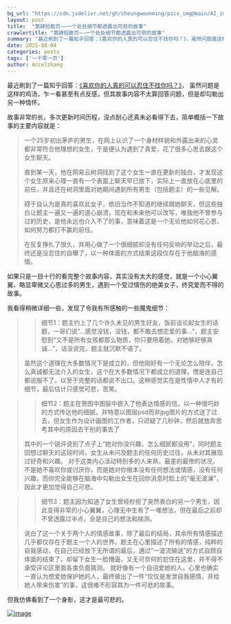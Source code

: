 ```yaml
---
bg_url: "https://cdn.jsdelivr.net/gh/cheungwoonming/picx_img@main/AI_img2/image-016.jpg"
layout: post
title:  "第肆拾散页——一个处处细节都透露出可悲的故事"
crawlertitle: "第肆拾散页——一个处处细节都透露出可悲的故事"
summary: "最近刷到了一篇知乎回答：《喜欢你的人真的可以忍住不找你吗？》，虽然问题是这样的鸡汤，乍一看甚至有点反感，但其故事内容不太算回答问题，但是却勾勒出另一种情怀。..."
date: 2025-08-04
categories: posts
tags: ['一千零一页']
author: Accelzhang
---
```


最近刷到了一篇知乎回答：[《喜欢你的人真的可以忍住不找你吗？》](https://www.zhihu.com/question/433052807/answer/2321274897?share_code=1lxFBWnAN6fUO&utm_psn=1935842107442065555)，
虽然问题是这样的鸡汤，乍一看甚至有点反感，但其故事内容不太算回答问题，但是却勾勒出另一种情怀。

故事非常的长，多次更新时间历程，没点耐心还真未必看得下去，简单概括一下故事的主要内容就是：

> 一个25岁初出茅庐的男生，在网上认识了一个身材样貌和外露出来的心灵都非常符合他理想的女生，于是便认为遇到了真爱，花了很多心思去跟这个女生聊天。
>
> 直到某一天，他在网易云树洞找到了这个女生一直在更新的独白，才发现这个女生原来心理一直有一个表面上聊天早已放下，实际上一直放在心底里的前任，并且还在树洞里面对她期间遇到所有男生（包括题主）的一些见解。
>
> 碍于自认为是真的喜欢此女子，依旧当作不知道的继续跟她聊天，但这些独白让题主一遍又一遍的道心崩溃，现在和未来他可以改写，唯独他不曾参与过的历史，是他永远也介入不了的事，意味着这是一个无论他如何花心思、如何努力都打不赢的前任。
>
> 在反复挣扎了很久，并用心做了一个很细腻却没有任何反响的举动之后，最终还是没忍住的自曝了，以一种体面的方式结束这段仅存在于他脑海的感情。

如果只是一目十行的看完整个故事内容，其实没有太大的感觉，就是一个小心翼翼、略显卑微又心思过多的男生，遇到一个受过情伤的绝美女子，终究爱而不得的故事。

我看得稍微详细一些，发现了令我有所感触的一些魔鬼细节：

>> 细节1：题主约上了几个许久未见的男生好友，饭前谈论起女生的话题，一哥们说“...感觉没钱，没钱，都不敢去想恋爱的事...”，题主安慰到“又不是所有女孩都那么物质，你只要陪着她，对她够好够真诚...”，话没说完，题主就沉默不语了。
>
>虽然这个道理在大多数情况下是成立的，但他刚好有一个无论怎么陪伴，怎么真诚都无法介入的女生，这个在大多数情况下都成立的道理，愣是连自己都说服不了，以至于完整的话都说不出口。这种感觉实在是性情中人才有的细节，最后估计只感觉可悲，苦笑。

>> 细节2：题主在贺图中图层中嵌入了他表达情感的信，以一种很巧妙的方式传达他的细腻，并特意以图层psd而非jpg图片的方式送了过去，但女生作为设计画图的工作者，只迟疑了几秒钟，然后就放弃思考其中的原因去干别的事去了
>
> 其中的一个锐评说到了点子上“她对你没兴趣，怎么细腻都没用”，同时题主回想过聊天的这段时间，女生从未问及题主的任何历史过往，从未对其展现过好奇和兴趣。
对于这类内心活动特别多的人来熟，最差的最惨的状况，不是她不喜欢你或讨厌你，而是她对你根本没有任何想法或情感，没有任何兴趣，而你完全能够在脑海中勾勒出女生在回你消息时脸上的“毫无波澜”，因此才更加觉得自己可悲。

>> 细节3：题主因为知道了女生曾经秒拒了突然表白的另一个男生，因此变得非常的小心翼翼，心理无中生有了一堆想法，但在最后之前却不曾透露过半点，全是自己的想法和揣测。
>
> 说白了这一个关于两个人的情感故事，除了最后的结局，其余所有情感描述几乎都仅存在于题主一个人的世界。题主在心里描述了所有的情感，纯粹的自我感动，在自己已经放下无所谓的最后，通过“一波流输送”的方式自顾自体面的结束了。却留下女生一脸懵逼，又无可奈何的尬住在这里，并不得不承受评论区里面各类负面猜测。
就好像有一个自诩爱她的人，心里也确实一直认为想爱她保护她的人，最终做出了一件“仅仅是发泄自我感情，并给她人带来伤害”的事，这很难不形容其为一件可悲的故事。

但我仿佛看到了一个身影，这才是最可悲的。

[![image](https://cdn.jsdelivr.net/gh/cheungwoonming/picx_img@main/AI_img2/image-013.jpg)](https://cdn.jsdelivr.net/gh/cheungwoonming/picx_img@main/AI_img2/image-013.jpg)
